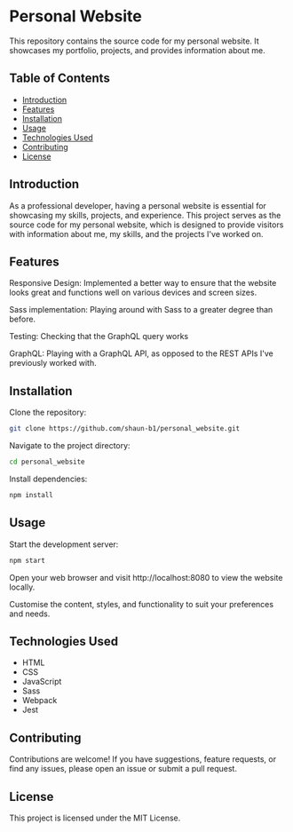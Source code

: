 # Personal Website

This repository contains the source code for my personal website. It showcases my portfolio, projects, and provides information about me.

## Table of Contents

- [Introduction](##Introduction)
- [Features](##Features)
- [Installation](##Installation)
- [Usage](##Usage)
- [Technologies Used](##technologies-used)
- [Contributing](##Contributing)
- [License](##License)

## Introduction

As a professional developer, having a personal website is essential for showcasing my skills, projects, and experience. This project serves as the source code for my personal website, which is designed to provide visitors with information about me, my skills, and the projects I've worked on.

## Features

Responsive Design: Implemented a better way to ensure that the website looks great and functions well on various devices and screen sizes.

Sass implementation: Playing around with Sass to a greater degree than before.

Testing: Checking that the GraphQL query works

GraphQL: Playing with a GraphQL API, as opposed to the REST APIs I've previously worked with.

## Installation

Clone the repository:

```bash
git clone https://github.com/shaun-b1/personal_website.git
```

Navigate to the project directory:

```bash
cd personal_website
```

Install dependencies:

```bash
npm install
```

## Usage

Start the development server:

```bash
npm start
```

Open your web browser and visit http://localhost:8080 to view the website locally.

Customise the content, styles, and functionality to suit your preferences and needs.

## Technologies Used

- HTML
- CSS
- JavaScript
- Sass
- Webpack
- Jest

## Contributing

Contributions are welcome! If you have suggestions, feature requests, or find any issues, please open an issue or submit a pull request.

## License

This project is licensed under the MIT License.
